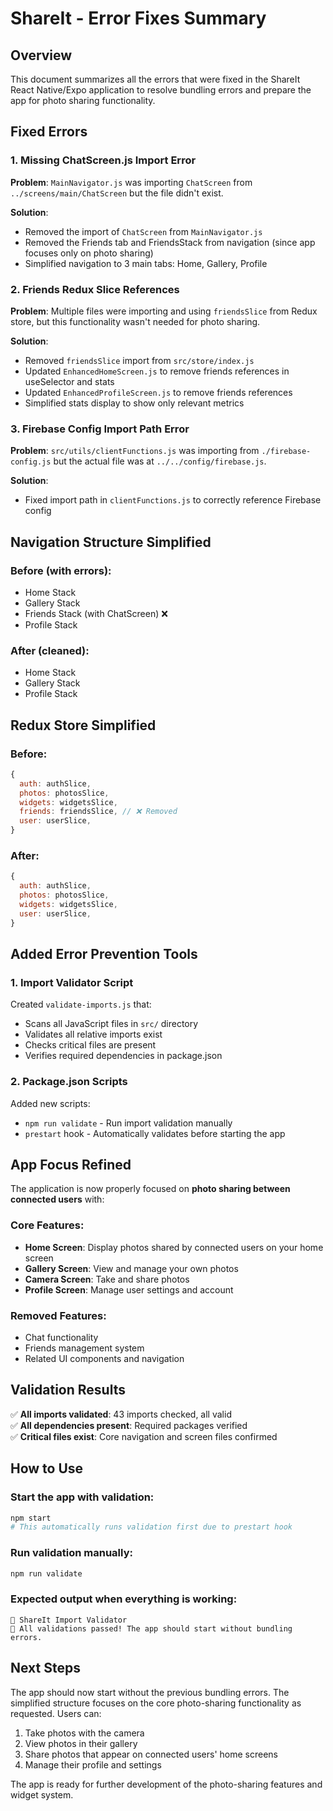# ShareIt - Error Fixes Summary

## Overview
This document summarizes all the errors that were fixed in the ShareIt React Native/Expo application to resolve bundling errors and prepare the app for photo sharing functionality.

## Fixed Errors

### 1. Missing ChatScreen.js Import Error
**Problem**: `MainNavigator.js` was importing `ChatScreen` from `../screens/main/ChatScreen` but the file didn't exist.

**Solution**: 
- Removed the import of `ChatScreen` from `MainNavigator.js`
- Removed the Friends tab and FriendsStack from navigation (since app focuses only on photo sharing)
- Simplified navigation to 3 main tabs: Home, Gallery, Profile

### 2. Friends Redux Slice References
**Problem**: Multiple files were importing and using `friendsSlice` from Redux store, but this functionality wasn't needed for photo sharing.

**Solution**:
- Removed `friendsSlice` import from `src/store/index.js`
- Updated `EnhancedHomeScreen.js` to remove friends references in useSelector and stats
- Updated `EnhancedProfileScreen.js` to remove friends references
- Simplified stats display to show only relevant metrics

### 3. Firebase Config Import Path Error
**Problem**: `src/utils/clientFunctions.js` was importing from `./firebase-config.js` but the actual file was at `../../config/firebase.js`.

**Solution**:
- Fixed import path in `clientFunctions.js` to correctly reference Firebase config

## Navigation Structure Simplified

### Before (with errors):
- Home Stack
- Gallery Stack  
- Friends Stack (with ChatScreen) ❌
- Profile Stack

### After (cleaned):
- Home Stack
- Gallery Stack
- Profile Stack

## Redux Store Simplified

### Before:
```javascript
{
  auth: authSlice,
  photos: photosSlice,
  widgets: widgetsSlice,
  friends: friendsSlice, // ❌ Removed
  user: userSlice,
}
```

### After:
```javascript
{
  auth: authSlice,
  photos: photosSlice,
  widgets: widgetsSlice,
  user: userSlice,
}
```

## Added Error Prevention Tools

### 1. Import Validator Script
Created `validate-imports.js` that:
- Scans all JavaScript files in `src/` directory
- Validates all relative imports exist
- Checks critical files are present
- Verifies required dependencies in package.json

### 2. Package.json Scripts
Added new scripts:
- `npm run validate` - Run import validation manually
- `prestart` hook - Automatically validates before starting the app

## App Focus Refined

The application is now properly focused on **photo sharing between connected users** with:

### Core Features:
- **Home Screen**: Display photos shared by connected users on your home screen
- **Gallery Screen**: View and manage your own photos
- **Camera Screen**: Take and share photos
- **Profile Screen**: Manage user settings and account

### Removed Features:
- Chat functionality
- Friends management system
- Related UI components and navigation

## Validation Results

✅ **All imports validated**: 43 imports checked, all valid  
✅ **All dependencies present**: Required packages verified  
✅ **Critical files exist**: Core navigation and screen files confirmed  

## How to Use

### Start the app with validation:
```bash
npm start
# This automatically runs validation first due to prestart hook
```

### Run validation manually:
```bash
npm run validate
```

### Expected output when everything is working:
```
🚀 ShareIt Import Validator
🎉 All validations passed! The app should start without bundling errors.
```

## Next Steps

The app should now start without the previous bundling errors. The simplified structure focuses on the core photo-sharing functionality as requested. Users can:

1. Take photos with the camera
2. View photos in their gallery  
3. Share photos that appear on connected users' home screens
4. Manage their profile and settings

The app is ready for further development of the photo-sharing features and widget system.
